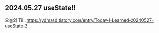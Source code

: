 ## 2024.05.27 useState!!
오늘의 Til...https://ydmaad.tistory.com/entry/Today-I-Learned-20240527-useState-2
